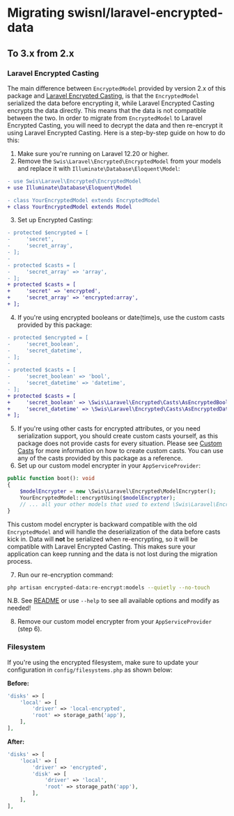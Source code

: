 # Migrating swisnl/laravel-encrypted-data

## To 3.x from 2.x

### Laravel Encrypted Casting
The main difference between `EncryptedModel` provided by version 2.x of this package and [Laravel Encrypted Casting](https://laravel.com/docs/eloquent-mutators#encrypted-casting), is that the `EncryptedModel` serialized the data before encrypting it, while Laravel Encrypted Casting encrypts the data directly. This means that the data is not compatible between the two. In order to migrate from `EncryptedModel` to Laravel Encrypted Casting, you will need to decrypt the data and then re-encrypt it using Laravel Encrypted Casting. Here is a step-by-step guide on how to do this:

1. Make sure you're running on Laravel 12.20 or higher.
2. Remove the `Swis\Laravel\Encrypted\EncryptedModel` from your models and replace it with `Illuminate\Database\Eloquent\Model`:
```diff
- use Swis\Laravel\Encrypted\EncryptedModel
+ use Illuminate\Database\Eloquent\Model

- class YourEncryptedModel extends EncryptedModel
+ class YourEncryptedModel extends Model
```

3. Set up Encrypted Casting:
```diff
- protected $encrypted = [
-     'secret',
-     'secret_array',
- ];
-
- protected $casts = [
-     'secret_array' => 'array',
- ];
+ protected $casts = [
+     'secret' => 'encrypted',
+     'secret_array' => 'encrypted:array',
+ ];
```

4. If you're using encrypted booleans or date(time)s, use the custom casts provided by this package:
```diff
- protected $encrypted = [
-     'secret_boolean',
-     'secret_datetime',
- ];
-
- protected $casts = [
-     'secret_boolean' => 'bool',
-     'secret_datetime' => 'datetime',
- ];
+ protected $casts = [
+     'secret_boolean' => \Swis\Laravel\Encrypted\Casts\AsEncryptedBoolean::class,
+     'secret_datetime' => \Swis\Laravel\Encrypted\Casts\AsEncryptedDateTime::class,
+ ];
```

5. If you're using other casts for encrypted attributes, or you need serialization support, you should create custom casts yourself, as this package does not provide casts for every situation. Please see [Custom Casts](https://laravel.com/docs/eloquent-mutators#custom-casts) for more information on how to create custom casts. You can use any of the casts provided by this package as a reference.
6. Set up our custom model encrypter in your `AppServiceProvider`:
```php
public function boot(): void
{
    $modelEncrypter = new \Swis\Laravel\Encrypted\ModelEncrypter();
    YourEncryptedModel::encryptUsing($modelEncrypter);
    // ... all your other models that used to extend \Swis\Laravel\Encrypted\EncryptedModel
}
```
This custom model encrypter is backward compatible with the old `EncryptedModel` and will handle the deserialization of the data before casts kick in. Data will **not** be serialized when re-encrypting, so it will be compatible with Laravel Encrypted Casting. This makes sure your application can keep running and the data is not lost during the migration process.

7. Run our re-encryption command:
```bash
php artisan encrypted-data:re-encrypt:models --quietly --no-touch
```
N.B. See [README](README.md) or use `--help` to see all available options and modify as needed!

8. Remove our custom model encrypter from your `AppServiceProvider` (step 6).

### Filesystem
If you're using the encrypted filesystem, make sure to update your configuration in `config/filesystems.php` as shown below:

**Before:**
```php
'disks' => [
    'local' => [
        'driver' => 'local-encrypted',
        'root' => storage_path('app'),
    ],
],
```

**After:**
```php
'disks' => [
    'local' => [
        'driver' => 'encrypted',
        'disk' => [
            'driver' => 'local',
            'root' => storage_path('app'),
        ],
    ],
],
```
